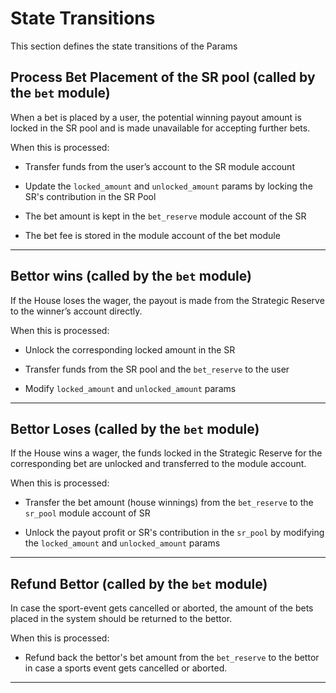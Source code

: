 # **State Transitions**

This section defines the state transitions of the Params

## **Process Bet Placement of the SR pool (called by the `bet` module)**

When a bet is placed by a user, the potential winning payout amount is locked in the SR pool and is made unavailable for accepting further bets.

When this is processed:

- Transfer funds from the user’s account to the SR module account

- Update the `locked_amount` and `unlocked_amount` params by locking the
  SR's contribution in the SR Pool

- The bet amount is kept in the `bet_reserve` module account of the SR

- The bet fee is stored in the module account of the bet module

---

## **Bettor wins (called by the `bet` module)**

If the House loses the wager, the payout is made from the Strategic Reserve to the winner’s account directly.

When this  is processed:

- Unlock the corresponding locked amount in the SR

- Transfer funds from the SR pool and the `bet_reserve` to the user

- Modify `locked_amount` and `unlocked_amount` params

---

## **Bettor Loses (called by the `bet` module)**

If the House wins a wager, the funds locked in the Strategic Reserve for the corresponding bet are unlocked and transferred to the module account.

When this  is processed:

- Transfer the bet amount (house winnings) from the `bet_reserve` to the `sr_pool`
  module account of SR

- Unlock the payout profit or SR's contribution in the `sr_pool` by modifying
  the `locked_amount` and `unlocked_amount` params

---

## **Refund Bettor (called by the `bet` module)**

In case the sport-event gets cancelled or aborted, the amount of the bets placed in the system should be returned to the bettor.

When this is processed:

- Refund back the bettor's bet amount from the `bet_reserve` to the bettor in case a sports event gets cancelled or aborted.

---
